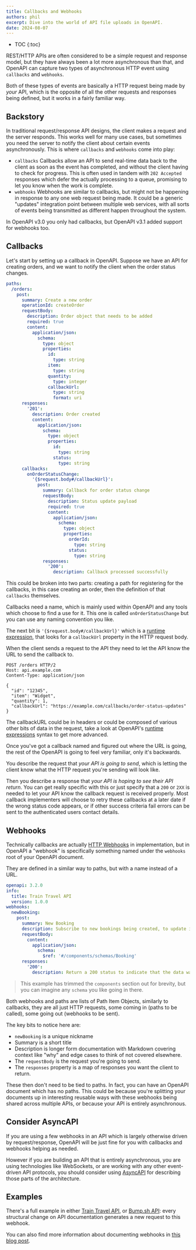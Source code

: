 ```yaml
---
title: Callbacks and Webhooks
authors: phil
excerpt: Dive into the world of API file uploads in OpenAPI.
date: 2024-08-07
---
```


- TOC
{:toc}

REST/HTTP APIs are often considered to be a simple request and response model, but they have always been a lot more asynchronous than that, and OpenAPI can capture two types of asynchronous HTTP event using `callbacks` and `webhooks`.

Both of these types of events are basically a HTTP request being made by _your_ API, which is the opposite of all the other requests and responses being defined, but it works in a fairly familiar way.

## Backstory

In traditional request/response API designs, the client makes a request and the server responds. This works well for many use cases, but sometimes you need the server to notify the client about certain events asynchronously. This is where `callbacks` and `webhooks` come into play:

- `callbacks` Callbacks allow an API to send real-time data back to the client as soon as the event has completed, and without the client having to check for progress. This is often used in tandem with `202 Accepted` responses which defer the actually processing to a queue, promising to let you know when the work is complete.
- `webhooks` Webhooks are similar to callbacks, but might not be happening in response to any one web request being made. It could be a generic "updates" integration point between multiple web services, with all sorts of events being transmitted as different happen throughout the system.

In OpenAPI v3.0 you only had callbacks, but OpenAPI v3.1 added support for webhooks too.

## Callbacks

Let's start by setting up a callback in OpenAPI. Suppose we have an API for creating orders, and we want to notify the client when the order status changes.

```yaml
paths:
  /orders:
    post:
      summary: Create a new order
      operationId: createOrder
      requestBody:
        description: Order object that needs to be added
        required: true
        content:
          application/json:
            schema:
              type: object
              properties:
                id:
                  type: string
                item:
                  type: string
                quantity:
                  type: integer
                callbackUrl:
                  type: string
                  format: uri
      responses:
        '201':
          description: Order created
          content:
            application/json:
              schema:
                type: object
                properties:
                  id:
                    type: string
                  status:
                    type: string
      callbacks:
        onOrderStatusChange:
          '{$request.body#/callbackUrl}':
            post:
              summary: Callback for order status change
              requestBody:
                description: Status update payload
                required: true
                content:
                  application/json:
                    schema:
                      type: object
                      properties:
                        orderId:
                          type: string
                        status:
                          type: string
              responses:
                '200':
                  description: Callback processed successfully
```

This could be broken into two parts: creating a path for registering for the callbacks, in this case creating an order, then the definition of that `callbacks` themselves. 

Callbacks need a name, which is mainly used within OpenAPI and any tools which choose to find a use for it. This one is called `onOrderStatusChange` but you can use any naming convention you like.

The next bit is `'{$request.body#/callbackUrl}'` which is a [runtime expression](https://spec.openapis.org/oas/v3.1.0#runtime-expressions), that looks for a `callbackUrl` property in the HTTP request body. 

When the client sends a request to the API they need to let the API know the URL to send the callback to.

```http
POST /orders HTTP/2
Host: api.example.com
Content-Type: application/json

{
  "id": "12345",
  "item": "Widget",
  "quantity": 1,
  "callbackUrl": "https://example.com/callbacks/order-status-updates"
}
```

The callbackURL could be in headers or could be composed of various other bits of data in the request, take a look at OpenAPI's [runtime expressions](https://spec.openapis.org/oas/v3.1.0#runtime-expressions) syntax to get more advanced.

Once you've got a callback named and figured out where the URL is going, the rest of the OpenAPI is going to feel very familiar, only it's backwards.

You describe the request that _your API is going to send_, which is letting the client know what the HTTP request you're sending will look like.

Then you describe a response that _your API is hoping to see their API return_. You can get really specific with this or just specify that a `200` or `2XX` is needed to let your API know the callback request is received properly. Most callback implementers will choose to retry these callbacks at a later date if the wrong status code appears, or if other success criteria fail errors can be sent to the authenticated users contact details.

## Webhooks

Technically callbacks are actually [HTTP Webhooks](https://www.redhat.com/en/topics/automation/what-is-a-webhook) in implementation, but in OpenAPI a "webhook" is specifically something named under the `webhooks` root of your OpenAPI document.

They are defined in a similar way to paths, but with a name instead of a URL. 

```yaml
openapi: 3.2.0
info:
  title: Train Travel API
  version: 1.0.0
webhooks:
  newBooking:
    post:
      summary: New Booking
      description: Subscribe to new bookings being created, to update integrations for your users.
      requestBody:
        content:
          application/json:
            schema:
              $ref: '#/components/schemas/Booking'
      responses:
        '200':
          description: Return a 200 status to indicate that the data was received successfully.
```

> This example has trimmed the `components` section out for brevity, but you can imagine any `schema` you like going in there.

Both webhooks and paths are lists of Path Item Objects, similarly to callbacks, they are all just HTTP requests, some coming in (paths to be called), some going out (webhooks to be sent).

The key bits to notice here are: 

- `newBooking` is a unique nickname
- Summary is a short title
- Description is longer form documentation with Markdown covering context like "why" and edge cases to think of not covered elsewhere.
- The `requestBody` is the request you're going to send.
- The `responses` property is a map of responses you want the client to return.

These then don't need to be tied to paths. In fact, you can have an OpenAPI document which has no paths. This could be because you're splitting your documents up in interesting reusable ways with these webhooks being shared across multiple APIs, or because your API is entirely asynchronous. 

## Consider AsyncAPI 

If you are using a few webhooks in an API which is largely otherwise driven by request/response, OpenAPI will be just fine for you with callbacks and webhooks helping as needed. 

However if you are building an API that is entirely asynchronous, you are using technologies like WebSockets, or are working with any other event-driven API protocols, you should consider using [AsyncAPI](_guides/asyncapi/what-is-asyncapi.md) for describing those parts of the architecture.

## Examples

There's a full example in either [Train Travel API](https://bump.sh/blog/modern-openapi-petstore-replacement), or [Bump.sh API](https://developers.bump.sh/operation/operation-webhookdocstructurechange): every structural change on API documentation generates a new request to this webhook.

You can also find more information about documenting webhooks in [this blog post](https://bump.sh/blog/documenting-your-OpenAPI-webhooks).
